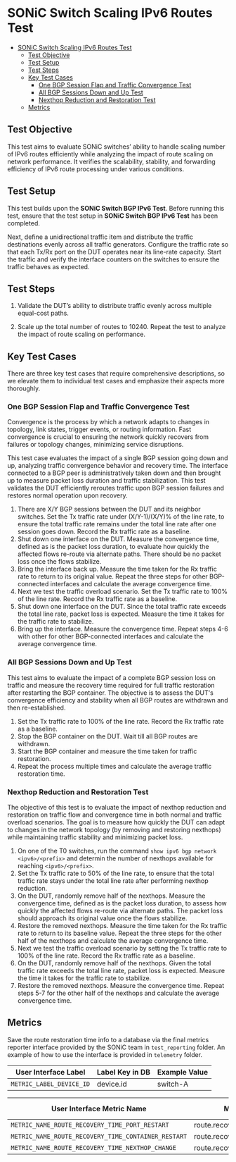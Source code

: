 # SONiC Switch Scaling IPv6 Routes Test

- [SONiC Switch Scaling IPv6 Routes Test](#sonic-switch-scaling-ipv6-routes-test)
  - [Test Objective](#test-objective)
  - [Test Setup](#test-setup)
  - [Test Steps](#test-steps)
  - [Key Test Cases](#key-test-cases)
    - [One BGP Session Flap and Traffic Convergence Test](#one-bgp-session-flap-and-traffic-convergence-test)
    - [All BGP Sessions Down and Up Test](#all-bgp-sessions-down-and-up-test)
    - [Nexthop Reduction and Restoration Test](#nexthop-reduction-and-restoration-test)
  - [Metrics](#metrics)

## Test Objective

This test aims to evaluate SONiC switches’ ability to handle scaling number of IPv6 routes efficiently while analyzing the impact of route scaling on network performance. It verifies the scalability, stability, and forwarding efficiency of IPv6 route processing under various conditions.

## Test Setup

This test builds upon the **SONiC Switch BGP IPv6 Test**. Before running this test, ensure that the test setup in **SONiC Switch BGP IPv6 Test** has been completed.

Next, define a unidirectional traffic item and distribute the traffic destinations evenly across all traffic generators. Configure the traffic rate so that each Tx/Rx port on the DUT operates near its line-rate capacity. Start the traffic and verify the interface counters on the switches to ensure the traffic behaves as expected.

## Test Steps

1. Validate the DUT’s ability to distribute traffic evenly across multiple equal-cost paths.

2. Scale up the total number of routes to 10240. Repeat the test to analyze the impact of route scaling on performance.

## Key Test Cases

There are three key test cases that require comprehensive descriptions, so we elevate them to individual test cases and emphasize their aspects more thoroughly.

### One BGP Session Flap and Traffic Convergence Test

Convergence is the process by which a network adapts to changes in topology, link states, trigger events, or routing information. Fast convergence is crucial to ensuring the network quickly recovers from failures or topology changes, minimizing service disruptions.

This test case evaluates the impact of a single BGP session going down and up, analyzing traffic convergence behavior and recovery time. The interface connected to a BGP peer is administratively taken down and then brought up to measure packet loss duration and traffic stabilization. This test validates the DUT efficiently reroutes traffic upon BGP session failures and restores normal operation upon recovery.

1. There are X/Y BGP sessions between the DUT and its neighbor switches. Set the Tx traffic rate under (X/Y-1)/(X/Y)% of the line rate, to ensure the total traffic rate remains under the total line rate after one session goes down. Record the Rx traffic rate as a baseline.
2. Shut down one interface on the DUT. Measure the convergence time, defined as is the packet loss duration, to evaluate how quickly the affected flows re-route via alternate paths. There should be no packet loss once the flows stabilize.
3. Bring the interface back up. Measure the time taken for the Rx traffic rate to return to its original value. Repeat the three steps for other BGP-connected interfaces and calculate the average convergence time.
4. Next we test the traffic overload scenario. Set the Tx traffic rate to 100% of the line rate. Record the Rx traffic rate as a baseline.
5. Shut down one interface on the DUT. Since the total traffic rate exceeds the total line rate, packet loss is expected. Measure the time it takes for the traffic rate to stabilize.
6. Bring up the interface. Measure the convergence time. Repeat steps 4-6 with other for other  BGP-connected interfaces and calculate the average convergence time.

### All BGP Sessions Down and Up Test

This test aims to evaluate the impact of a complete BGP session loss on traffic and measure the recovery time required for full traffic restoration after restarting the BGP container. The objective is to assess the DUT's convergence efficiency and stability when all BGP routes are withdrawn and then re-established.

1. Set the Tx traffic rate to 100% of the line rate. Record the Rx traffic rate as a baseline.
2. Stop the BGP container on the DUT. Wait till all BGP routes are withdrawn.
3. Start the BGP container and measure the time taken for traffic restoration.
4. Repeat the process multiple times and calculate the average traffic restoration time.

### Nexthop Reduction and Restoration Test

The objective of this test is to evaluate the impact of nexthop reduction and restoration on traffic flow and convergence time in both normal and traffic overload scenarios. The goal is to measure how quickly the DUT can adapt to changes in the network topology (by removing and restoring nexthops) while maintaining traffic stability and minimizing packet loss.

1. On one of the T0 switches, run the command `show ipv6 bgp network <ipv6>/<prefix>` and determin the number of nexthops available for reaching `<ipv6>/<prefix>`.
2. Set the Tx traffic rate to 50% of the line rate, to ensure that the total traffic rate stays under the total line rate after performing nexthop reduction.
3. On the DUT, randomly remove half of the nexthops. Measure the convergence time, defined as is the packet loss duration, to assess how quickly the affected flows re-route via alternate paths. The packet loss should approach its original value once the flows stabilize.
4. Restore the removed nexthops. Measure the time taken for the Rx traffic rate to return to its baseline value. Repeat the three steps for the other half of the nexthops and calculate the average convergence time.
5. Next we test the traffic overload scenario by setting the Tx traffic rate to 100% of the line rate. Record the Rx traffic rate as a baseline.
6. On the DUT, randomly remove half of the nexthops. Given the total traffic rate exceeds the total line rate, packet loss is expected. Measure the time it takes for the traffic rate to stabilize.
7. Restore the removed nexthops. Measure the convergence time. Repeat steps 5-7 for the other half of the nexthops and calculate the average convergence time.

## Metrics

Save the route restoration time info to a database via the final metrics reporter interface provided by the SONiC team in `test_reporting` folder. An example of how to use the interface is provided in `telemetry` folder.

| User Interface Label                                 | Label Key in DB                         | Example Value       |
| ---------------------------------------------------- | --------------------------------------- | ------------------- |
| `METRIC_LABEL_DEVICE_ID`                             | device.id                               | switch-A            |

| User Interface Metric Name                           | Metric Name in DB                       | Example Value       |
| ---------------------------------------------------- | --------------------------------------- | ------------------- |
| `METRIC_NAME_ROUTE_RECOVERY_TIME_PORT_RESTART`       | route.recovery_time.port_restart        | 35                  |
| `METRIC_NAME_ROUTE_RECOVERY_TIME_CONTAINER_RESTART`  | route.recovery_time.container_restart   | 243                 |
| `METRIC_NAME_ROUTE_RECOVERY_TIME_NEXTHOP_CHANGE`     | route.recovery_time.nexthop_change      | 189                 |
